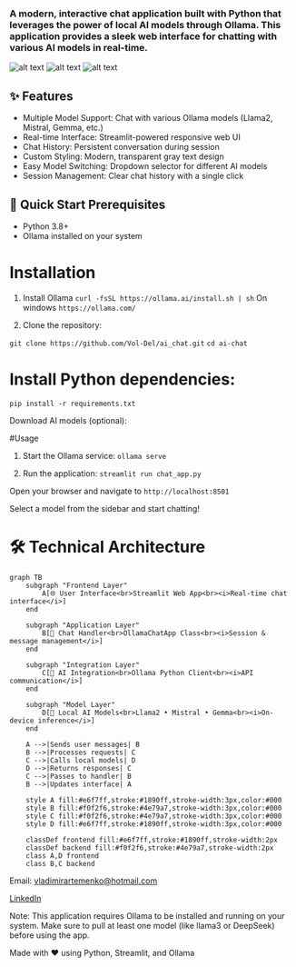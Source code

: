 ### A modern, interactive chat application built with Python that leverages the power of local AI models through Ollama. This application provides a sleek web interface for chatting with various AI models in real-time.
![alt text](https://img.shields.io/badge/Streamlit-FF4B4B?style=for-square&logo=Streamlit&logoColor=white)
![alt text](https://img.shields.io/badge/Ollama-0C0C0C?style=for-square&logo=ollama&logoColor=white)
![alt text](https://img.shields.io/badge/Python-3776AB?style=for-square&logo=python&logoColor=white)

## ✨ Features

- Multiple Model Support: Chat with various Ollama models (Llama2, Mistral, Gemma, etc.)
- Real-time Interface: Streamlit-powered responsive web UI
- Chat History: Persistent conversation during session
- Custom Styling: Modern, transparent gray text design
- Easy Model Switching: Dropdown selector for different AI models
- Session Management: Clear chat history with a single click

## 🚀 Quick Start Prerequisites
- Python 3.8+
- Ollama installed on your system

# Installation
1. Install Ollama
`curl -fsSL https://ollama.ai/install.sh | sh`
On windows
`https://ollama.com/`

2. Clone the repository:

`git clone https://github.com/Vol-Del/ai_chat.git`
`cd ai-chat`

# Install Python dependencies:

`pip install -r requirements.txt`

Download AI models (optional):

#Usage
1. Start the Ollama service:
`ollama serve`

2. Run the application:
`streamlit run chat_app.py`

Open your browser and navigate to `http://localhost:8501`

Select a model from the sidebar and start chatting!

# 🛠️ Technical Architecture

```mermaid
graph TB
    subgraph "Frontend Layer"
        A[🌐 User Interface<br>Streamlit Web App<br><i>Real-time chat interface</i>]
    end
    
    subgraph "Application Layer"
        B[🔄 Chat Handler<br>OllamaChatApp Class<br><i>Session & message management</i>]
    end
    
    subgraph "Integration Layer"
        C[🔌 AI Integration<br>Ollama Python Client<br><i>API communication</i>]
    end
    
    subgraph "Model Layer"
        D[🤖 Local AI Models<br>Llama2 • Mistral • Gemma<br><i>On-device inference</i>]
    end
    
    A -->|Sends user messages| B
    B -->|Processes requests| C
    C -->|Calls local models| D
    D -->|Returns responses| C
    C -->|Passes to handler| B
    B -->|Updates interface| A
    
    style A fill:#e6f7ff,stroke:#1890ff,stroke-width:3px,color:#000
    style B fill:#f0f2f6,stroke:#4e79a7,stroke-width:3px,color:#000
    style C fill:#f0f2f6,stroke:#4e79a7,stroke-width:3px,color:#000
    style D fill:#e6f7ff,stroke:#1890ff,stroke-width:3px,color:#000
    
    classDef frontend fill:#e6f7ff,stroke:#1890ff,stroke-width:2px
    classDef backend fill:#f0f2f6,stroke:#4e79a7,stroke-width:2px
    class A,D frontend
    class B,C backend
```





Email: vladimirartemenko@hotmail.com

[LinkedIn](https://www.linkedin.com/in/vladimirart/)

Note: This application requires Ollama to be installed and running on your system. Make sure to pull at least one model (like llama3 or DeepSeek) before using the app.

Made with ❤️ using Python, Streamlit, and Ollama
